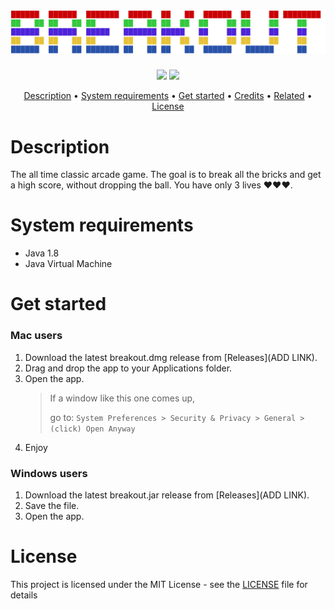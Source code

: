 # ![](src/readme_src/logo.png)

<p align="center"">
    <a align="center""><img src="https://img.shields.io/packagist/l/doctrine/orm.svg"></a>
    <a align="center"" href="https://georgelivas.github.io"><img src="https://img.shields.io/badge/Visit%20my-Blog-brightgreen.svg"></a>
</p>
<p align="center">
  <a href="#description">Description</a> •
  <a href="#system-requirements">System requirements</a> •
  <a href="#get-started">Get started</a> •
  <a href="#credits">Credits</a> •
  <a href="#related">Related</a> •
  <a href="#license">License</a>
</p>

# Description
The all time classic arcade game. The goal is to break all the bricks and get a high score, without dropping the ball. You have only 3 lives ❤❤❤.

# System requirements

* Java 1.8 
* Java Virtual Machine

# Get started

### Mac users
1. Download the latest breakout.dmg release from [Releases](ADD LINK).
2. Drag and drop the app to your Applications folder.
3. Open the app.
    >If a window like this one comes up,
    >
    >go to:
    ``
    System Preferences > Security & Privacy > General > (click) Open Anyway
    ``
4. Enjoy
### Windows users
1. Download the latest breakout.jar release from [Releases](ADD LINK).
2. Save the file.
3. Open the app.

# License
This project is licensed under the MIT License - see the [LICENSE](https://github.com/georgelivas/breakout/blob/master/LICENSE) file for details